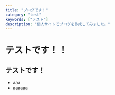 ```yaml
---
title: "ブログです！"
category: "test"
keywords: ["テスト"]
description: "個人サイトでブログを作成してみました。"
---
```


# テストです！！

## テストです！

- aaa
- aaaaaa
